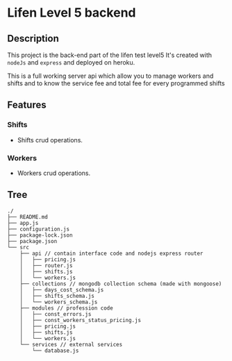 # Lifen Level 5 backend
## Description
This project is the back-end part of the lifen test level5
It's created with `nodeJs` and `express` and deployed on heroku.

This is a full working server api  which allow you to manage workers and shifts and to know the service fee and total fee for every programmed shifts

## Features

### Shifts
- Shifts crud operations.

### Workers
- Workers crud operations.

## Tree
```
./
├── README.md
├── app.js
├── configuration.js
├── package-lock.json
├── package.json
└── src
    ├── api // contain interface code and nodejs express router
    │   ├── pricing.js
    │   ├── router.js
    │   ├── shifts.js
    │   └── workers.js
    ├── collections // mongodb collection schema (made with mongoose)
    │   ├── days_cost_schema.js
    │   ├── shifts_schema.js
    │   └── workers_schema.js
    ├── modules // profession code
    │   ├── const_errors.js
    │   ├── const_workers_status_pricing.js
    │   ├── pricing.js
    │   ├── shifts.js
    │   └── workers.js
    └── services // external services
        └── database.js

```